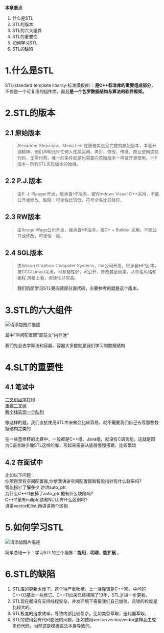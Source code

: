 **本章重点**
1. 什么是STL
2. STL的版本
3. STL的六大组件
4. STL的重要性
5. 如何学习STL
6. STL的缺陷


# 1.什么是STL
STL(standard template libaray-标准模板库)：**是C++标准库的重要组成部分**，不仅是一个可复用的组件库，而且**是一个包罗数据结构与算法的软件框架。**

# 2.STL的版本
## 2.1 原始版本
>Alexander Stepanov、Meng Lee 在惠普实验室完成的原始版本，本着开源精神，他们声明允许任何人任意运用、拷贝、修改、传播、商业使用这些代码，无需付费。唯一的条件就是也需要向原始版本一样做开源使用。 HP 版本--所有STL实现版本的始祖。

## 2.2 P.J.版本
>由P. J. Plauger开发，继承自HP版本，被Windows Visual C++采用，不能公开或修改，缺陷：可读性比较低，符号命名比较怪异。

## 2.3 RW版本
>由Rouge Wage公司开发，继承自HP版本，被C+ + Builder 采用，不能公开或修改，可读性一般。

## 2.4 SGL版本
>由Silicon Graphics Computer Systems，Inc公司开发，继承自HP版 本。被GCC(Linux)采用，可移植性好，可公开、修改甚至贩卖，从命名风格和编程 风格上看，阅读性非常高。
>
>**我们后面学习STL要阅读部分源代码，主要参考的就是这个版本。**

# 3.STL的六大组件

![请添加图片描述](https://i-blog.csdnimg.cn/direct/9c9fa4e2e4254482beab04d60bd2bc35.png)

其中"空间配置器"即前文"内存池"

我们先会去学算法和容器，容器大多数就是我们学习的数据结构

# 4.SLT的重要性
## 4.1 笔试中
[二叉树层序打印](https://www.nowcoder.com/practice/445c44d982d04483b04a54f298796288?tpId=13&tqId=11213&tPage=1&rp=1&ru=/ta/coding-interviews&qru=/ta/coding-interviews/question-ranking)  
[重建二叉树](https://www.nowcoder.com/practice/8a19cbe657394eeaac2f6ea9b0f6fcf6?tpId=13&tqId=11157&tPage=1&rp=1&ru=/ta/coding-interviews&qru=/ta/coding-interviews/question-ranking)  
[两个栈实现一个队列](https://www.nowcoder.com/practice/54275ddae22f475981afa2244dd448c6?tpId=13&tqId=11158&tPage=1&rp=1&ru=/ta/coding-interviews&qru=/ta/coding-interviews/question-ranking)

像这样的题，我们直接使用STL库来做会比较容易，就不需要我们自己去写那些数据结构之类的

在一些蓝桥杯的比赛中，一般都是C++组、Java组，就没有C语言组，这就是因为C语言缺少像STL这样的库，写起来需要从底层慢慢搭建，比较繁琐

## 4.2 在面试中
比如以下问题：  
你项目里有空间配置器,你给我讲讲空间配置器和智能指针有什么联系吗?  
智能指针了解多少,讲讲auto_ptr.  
为什么C++11删掉了auto_ptr,他有什么缺陷吗?  
C++11里有nullptr,这和NULL有什么区别吗?  
讲讲vector和list,再讲讲两个区别  

# 5.如何学习STL
![请添加图片描述](https://i-blog.csdnimg.cn/direct/96ab09b26ae843938adbff176ef91388.png)

简单总结一下：学习STL的三个境界：**能用**，**明理**，**能扩展** 。


# 6.STL的缺陷
1. STL库的更新太慢了。这个得严重吐槽，上一版靠谱是C++98，中间的C++03基本一些修订。C++11出来已经相隔了13年，STL才进一步更新。
2. STL现在都没有支持线程安全。并发环境下需要我们自己加锁。且锁的粒度是比较大的。
3. STL极度的追求效率，导致内部比较复杂。比如类型萃取，迭代器萃取。
4. STL的使用会有代码膨胀的问题，比如使用vector/vector/vector这样会生成多份代码，当然这是模板语法本身导致的。



